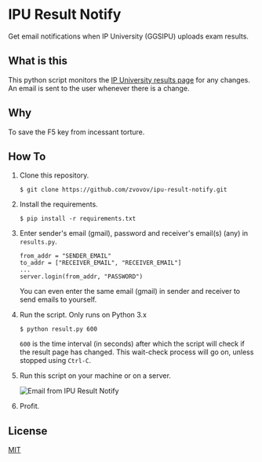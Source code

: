# IPU Result Notify
Get email notifications when IP University (GGSIPU) uploads exam results.

## What is this
This python script monitors the [IP University results page](http://www.ipu.ac.in/exam_results.php) for any changes. An email is sent to the user whenever there is a change.

## Why
To save the F5 key from incessant torture.


## How To
1. Clone this repository.
    ```
    $ git clone https://github.com/zvovov/ipu-result-notify.git
    ```

2. Install the requirements.
    ```
    $ pip install -r requirements.txt
    ```

3. Enter sender's email (gmail), password and receiver's email(s) (any) in ```results.py```.
    ```
    from_addr = "SENDER_EMAIL"
    to_addr = ["RECEIVER_EMAIL", "RECEIVER_EMAIL"]
    ...
    server.login(from_addr, "PASSWORD")
    ```
    You can even enter the same email (gmail) in sender and receiver to send emails to yourself.

4. Run the script.
    Only runs on Python 3.x
    ```
    $ python result.py 600
    ```
    ```600``` is the time interval (in seconds) after which the script will check if the result page has changed. This wait-check process will go on, unless stopped using ```Ctrl-C```.

5. Run this script on your machine or on a server.

    ![Email from IPU Result Notify](http://i.imgur.com/VVx48V4.jpg "Email from IPU Result Notify")

6. Profit.

## License
[MIT](https://github.com/zvovov/ipu-result-notify/blob/master/LICENSE)
